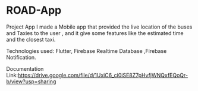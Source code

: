 # ROAD-App
Project App 
I made a Mobile app that provided the live location of the
buses and Taxies to the user , and it give some features like
the estimated time and the closest taxi.

Technologies used: Flutter, Firebase Realtime Database ,Firebase Notification.


Documentation Link:https://drive.google.com/file/d/1UxiC6_ci0iSE8Z7pHvfjWNQxfEQoQr-b/view?usp=sharing
